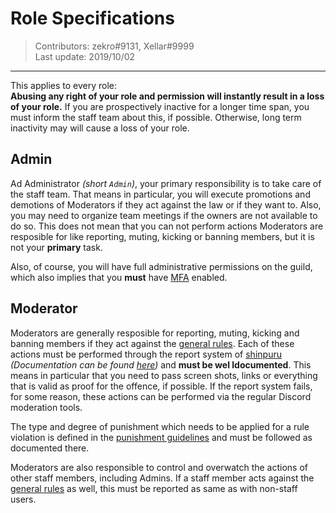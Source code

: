 # Role Specifications
> Contributors: zekro#9131, Xellar#9999  
> Last update:  2019/10/02

---

This applies to every role:  
**Abusing any right of your role and permission will instantly result in a loss of your role.** If you are prospectively inactive for a longer time span, you must inform the staff team about this, if possible. Otherwise, long term inactivity may will cause a loss of your role.

## Admin

Ad Administrator *(short `Admin`)*, your primary responsibility is to take care of the staff team. That means in particular, you will execute promotions and demotions of Moderators if they act against the law or if they want to. Also, you may need to organize team meetings if the owners are not available to do so. This does not mean that you can not perform actions Moderators are resposible for like reporting, muting, kicking or banning members, but it is not your **primary** task.

Also, of course, you will have full administrative permissions on the guild, which also implies that you **must** have [MFA](https://support.discordapp.com/hc/en-us/articles/219576828-Setting-up-Two-Factor-Authentication) enabled.
    
## Moderator

Moderators are generally resposible for reporting, muting, kicking and banning members if they act against the [general rules](general-rules.md). Each of these actions must be performed through the report system of [shinpuru](https://github.com/zekroTJA/shinpuru) *(Documentation can be found [here](https://github.com/zekroTJA/shinpuru/wiki/Commands#moderation))* and **must be wel ldocumented**. This means in particular that you need to pass screen shots, links or everything that is valid as proof for the offence, if possible. If the report system fails, for some reason, these actions can be performed via the regular Discord moderation tools.

The type and degree of punishment which needs to be applied for a rule violation is defined in the [punishment guidelines](punishment-guidelines.md) and must be followed as documented there.

Moderators are also responsible to control and overwatch the actions of other staff members, including Admins. If a staff member acts against the [general rules](general-rules.md) as well, this must be reported as same as with non-staff users.